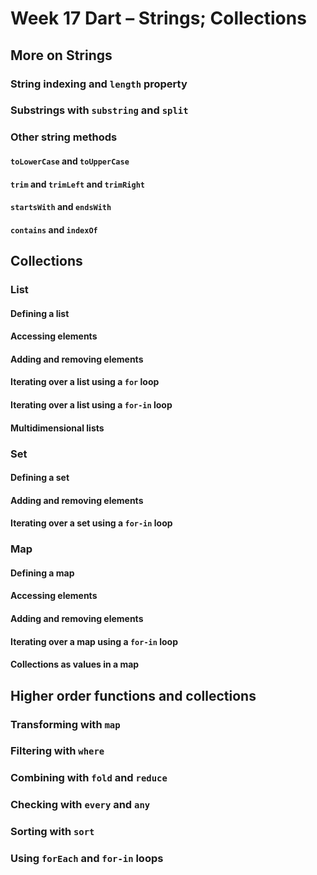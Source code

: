 # Week 17 Dart – Strings; Collections

## More on Strings

### String indexing and `length` property

### Substrings with `substring` and `split`

### Other string methods

#### `toLowerCase` and `toUpperCase`

#### `trim` and `trimLeft` and `trimRight`

#### `startsWith` and `endsWith`

#### `contains` and `indexOf`

## Collections

### List

#### Defining a list

#### Accessing elements

#### Adding and removing elements

#### Iterating over a list using a `for` loop

#### Iterating over a list using a `for-in` loop

#### Multidimensional lists

### Set

#### Defining a set

#### Adding and removing elements

#### Iterating over a set using a `for-in` loop

### Map

#### Defining a map

#### Accessing elements

#### Adding and removing elements

#### Iterating over a map using a `for-in` loop

#### Collections as values in a map

## Higher order functions and collections

### Transforming with `map`

### Filtering with `where`

### Combining with `fold` and `reduce`

### Checking with `every` and `any`

### Sorting with `sort`

### Using `forEach` and `for-in` loops